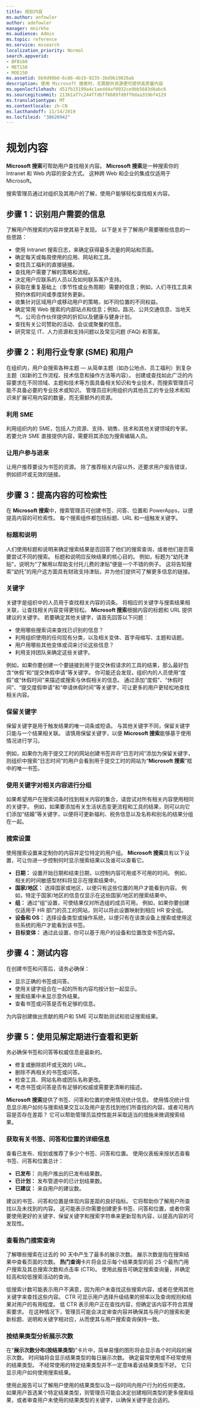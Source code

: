 ```yaml
---
title: 规划内容
ms.author: anfowler
author: adefowler
manager: mnirkhe
ms.audience: Admin
ms.topic: reference
ms.service: mssearch
localization_priority: Normal
search.appverid:
- BFB160
- MET150
- MOE150
ms.assetid: bb9d90b6-6c86-4b19-9235-3bd9b19826ab
description: 使用 Microsoft 搜索时，无需额外资源便可提供高质量内容
ms.openlocfilehash: d51fb15199a4c1aedd4af0932ce9bb5683d8abc6
ms.sourcegitcommit: 21361af7c244ffd6ff8689fd0ff0daa359bf4129
ms.translationtype: MT
ms.contentlocale: zh-CN
ms.lasthandoff: 11/14/2019
ms.locfileid: "38626942"
---
```

# <a name="plan-your-content"></a>规划内容

**Microsoft 搜索**可帮助用户查找相关内容。 **Microsoft 搜索**是一种搜索你的 Intranet 和 Web 内容的安全方式。 这种跨 Web 和企业的集成仅适用于 Microsoft。 

搜索管理员通过对组织及其用户的了解，使用户能够轻松查找相关内容。 

## <a name="step-1-identify-information-your-users-need"></a>步骤 1：识别用户需要的信息

了解用户所搜索的内容并使其易于发现。 以下是关于了解用户需要哪些信息的一些思路：

- 使用 Intranet 搜索日志，来确定获得最多流量的网站和页面。
- 确定每天或每周使用的应用、网站和工具。
- 查找员工福利的直接链接。
- 查找用户需要了解的策略和流程。
- 决定用户应联系的人员以及如何联系客户支持。
- 获取在重复基础上（季节性或业务周期）需要的信息；例如，人们寻找工具来预约休假时间或季度财务更新。
- 收集针对区域用户或移动用户的策略，如不同位置的不同权益。
- 确定常用 Web 搜索的内部站点和信息；例如，路况、公共交通信息、当地天气、公司合作伙伴提供的折扣以及健康与健身计划。
- 查找有关公司赞助的活动、会议或聚餐的信息。
- 研究常见 IT、人力资源和支持问题以及常见问题 (FAQ) 和答案。

## <a name="step-2-leverage-subject-matter-experts-smes-and-users"></a>步骤 2：利用行业专家 (SME) 和用户

在组织内，用户会搜索各种主题 — 从简单主题（如办公地点、员工福利）到复杂主题（如新的工作流程、技术信息和操作方法等内容）。 创建或查找如此广泛的内容要求在不同领域、主题和技术等方面具备相关知识和专业技术，而搜索管理员可能不具备必要的专业技术或知识。 管理员应利用组织内其他员工的专业技术和知识来扩展可用内容的数量，而无需额外的资源。

### <a name="leverage-smes"></a>利用 SME

利用组织内的 SME，包括人力资源、支持、销售、技术和其他关键领域的专家。 若要允许 SME 直接提供内容，需要将其添加为搜索编辑人员。 

### <a name="involve-your-users"></a>让用户参与进来

让用户推荐要设为书签的资源。 除了推荐相关内容以外，还要求用户报告错误，例如损坏或无效的链接。

## <a name="step-3-improve-findability-of-content"></a>步骤 3：提高内容的可检索性 

在 **Microsoft 搜索**中，搜索管理员可创建书签、问答、位置和 PowerApps，以便提高内容的可检索性。 每个搜索组件都包括标题、URL 和一组触发关键字。

### <a name="titles-and-descriptions"></a>标题和说明

人们使用标题和说明来确定搜索结果是否回答了他们的搜索查询，或者他们是否需要尝试不同的搜索。 标题和说明应反映结果的核心目的。 例如，标题为“幼托津贴”，说明为“了解用以帮助支付托儿费的津贴”便是一个不错的例子。 这将告知搜索“幼托”的用户这方面具有财政支持津贴，并为他们提供可了解更多信息的链接。 

### <a name="keywords"></a>关键字

关键字是组织中的人员用于查找相关内容的词条。 将相应的关键字与搜索结果相关联，让查找相关内容变得更轻松。 **Microsoft 搜索**根据内容的标题和 URL 提供建议的关键字。 若要确定其他关键字，请首先回答以下问题：

- 使用哪些搜索词来查找已识别的信息？
- 利用组织使用的任何现有分类，以及相关变体、首字母缩写、主题和话题。
- 用户用哪些其他变体或词来讨论这些信息？
- 利用支持团队来确定这些关键字。

例如，如果你要创建一个要链接到用于提交休假请求的工具的结果，那么最好包含“休假”和“提交休假申请”等关键字。 你可能还会发现，组织内的人员使用“度假”或“休假时间”来描述或搜索与休假相关的信息。 通过添加“度假”、“休假时间”、“提交度假申请”和“申请休假时间”等关键字，可让更多的用户更轻松地查找相关内容。

### <a name="reserved-keywords"></a>保留关键字

 保留关键字是用于触发结果的唯一词条或短语。 与其他关键字不同，保留关键字只能与一个结果相关联。 请慎用保留关键字，以便 **Microsoft 搜索**能够基于使用情况进行学习。

例如，如果你为用于提交工时的网站创建书签并将“日志时间”添加为保留关键字，则组织中搜索“日志时间”的用户会看到用于提交工时的网站为“**Microsoft 搜索**”框中的唯一书签。

### <a name="using-keyword-to-group-related-content"></a>使用关键字对相关内容进行分组

如果希望用户在搜索词条时找到相关内容的集合，请尝试对所有相关内容使用相同的关键字。 例如，如果要添加有关生活状态变更流程和工具的结果，则可以向它们添加“结婚”等关键字，以便将可更新福利、税务信息以及名称和别名的结果分组在一起。

### <a name="search-settings"></a>搜索设置

使用搜索设置来定制你的内容并定位特定的用户组。 **Microsoft 搜索**具有以下设置，可让你进一步控制何时显示搜索结果以及谁可以查看它。

- **日期：** 设置开始日期和结束日期，以控制内容可用或不可用的时间。 例如，相关的时间敏感型材料将显示在搜索结果中。
- **国家/地区：** 选择国家或地区，以便只有这些位置的用户才能看到内容。 例如，特定于国家/地区的信息仅显示在这些国家/地区的搜索结果中。
- **组：** 通过“组”设置，可使结果仅对所选组的成员可用。 例如，如果你要创建仅适用于 HR 部门的员工的网站，则可以将此设置映射到相应 HR 安全组。
- **设备和 OS：** 选择设备类型或操作系统，以便只有在该类设备上搜索或使用这些系统的用户才能看到该书签。
- **目标变体：** 通过此设置，你可以基于用户的设备和位置改变书签内容。

## <a name="step-4-test-your-content"></a>步骤 4：测试内容

在创建书签和问答后，请务必确保：

- 显示正确的书签或问答。
- 使用关键字组合在一起的所有内容均按计划一起显示。
- 搜索结果中未显示意外结果。
- 查看书签或问答是否有足够的信息。

为内容创建做出贡献的用户和 SME 可以帮助测试和验证搜索结果。

## <a name="step-5-use-insights-to-review-and-update-periodically"></a>步骤 5：使用见解定期进行查看和更新

务必确保书签和问答等权威信息是最新的。

- 修复或删除损坏或无效的 URL。
- 删除不再相关的书签或问答。
- 检查工具、网站名称或团队名称更改。
- 考虑书签或问答是否有足够的权威或需要更清晰的描述。

**Microsoft 搜索**提供了书签、问答和位置的使用情况统计信息。 使用情况统计信息显示用户如何与搜索结果交互以及用户是否找到他们所查找的内容，或者可用内容是否存在差距？ 它可以帮助管理员监控性能并采取适当的措施来微调搜索结果。 

### <a name="get-details-about-bookmarks-qa-and-locations"></a>获取有关书签、问答和位置的详细信息

查看已发布、规划或推荐了多少个书签、问答和位置。 使用仪表板来按状态查看书签、问答和位置总计：

- **已发布：** 向用户推出的已发布结果数。
- **已计划：** 发布管道中的已计划结果数。
- **已建议：** 来自用户的建议数。

建议的书签、问答和位置是体现内容差距的良好指标。 它将帮助你了解用户所查找以及未找到的内容。 这可能表示你需要创建更多书签、问答和位置，或者你需要使用更好的关键字、保留关键字和搜索字符串来更新现有内容，以提高内容的可发现性。

### <a name="review-top-search-queries"></a>查看热门搜索查询

了解哪些搜索在过去的 90 天中产生了最多的展示次数。 展示次数是指在搜索结果中查看页面的次数。 **热门查询**卡片将会显示每个结果类型的前 25 个最热门用户搜索及其总搜索次数和点击率 (CTR)。 使用此报告可确定搜索查询量，并确定较高和较低搜索活动的查询。 

低搜索计数可能表示用户不满意，因为用户未查找这些搜索内容，或者在使用其他关键字来查找这些内容。 CTR 可显示用户选择升级结果的频率以及查询规则和结果对用户的有用程度。 低 CTR 表示用户正在查找内容，但确定该内容不符合其搜索要求。 在这种情况下，管理员可能会决定审查内容并确保其与用户的搜索和更新标题、说明和关键字相对应，从而使其与用户搜索查询保持一致。 

### <a name="analyze-impressions-by-result-type"></a>按结果类型分析展示次数

在“**展示次数分布(按结果类型)**”卡片中，简单易懂的图形将会显示各个时间段的展示次数。 时间轴将会显示结果类型的每日展示次数。 确定最常使用或不经常使用的结果类型。 不经常使用的特定结果类型并不一定意味着该结果类型不好。 它只显示用户如何使用搜索结果。

使用此报告可以了解用户使用的结果类型以及一段时间内用户行为的任何更改。 如果用户首选某个特定结果类型，则管理员可能会决定创建相同类型的更多搜索结果，或者审查用户未使用的结果类型的关键字，以确保关键字是合适的。